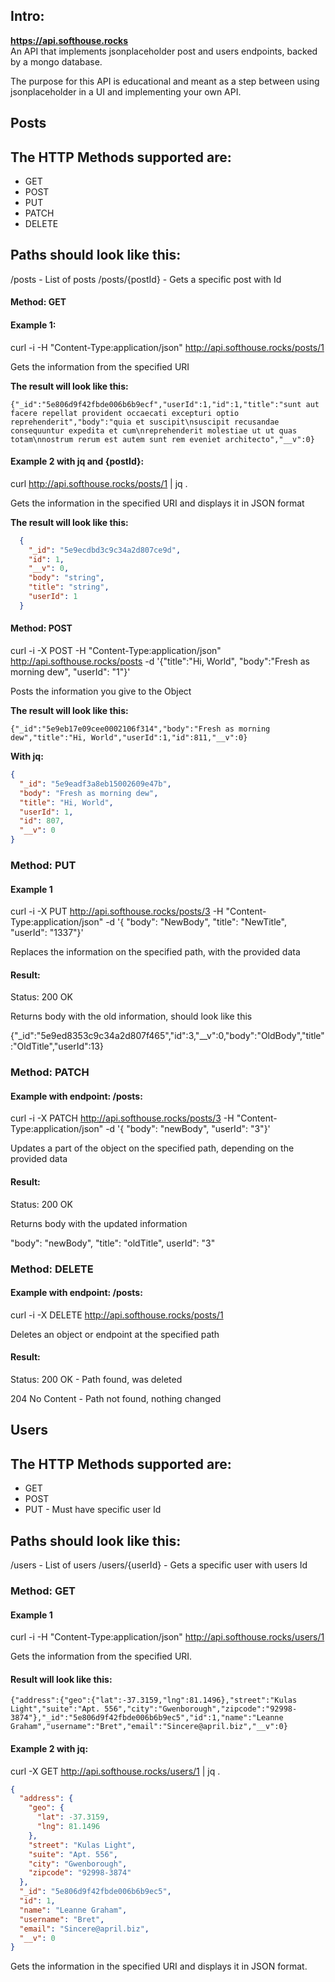 ## Intro:
**https://api.softhouse.rocks** <br>
An API that implements jsonplaceholder post and users endpoints, backed by a mongo database.

The purpose for this API is educational and meant as a step between using jsonplaceholder in a UI and implementing your own API.

## Posts
## The HTTP Methods supported are:
- GET
- POST
- PUT
- PATCH 
- DELETE

## Paths should look like this:

  /posts - List of posts
  /posts/{postId} - Gets a specific post with Id

#### Method: GET

#### Example 1:<br>
curl -i -H "Content-Type:application/json" http://api.softhouse.rocks/posts/1

Gets the information from the specified URI

**The result will look like this:**<br>
```
{"_id":"5e806d9f42fbde006b6b9ecf","userId":1,"id":1,"title":"sunt aut facere repellat provident occaecati excepturi optio reprehenderit","body":"quia et suscipit\nsuscipit recusandae consequuntur expedita et cum\nreprehenderit molestiae ut ut quas totam\nnostrum rerum est autem sunt rem eveniet architecto","__v":0}
```

#### Example 2 with jq and {postId}:<br>
curl http://api.softhouse.rocks/posts/1 | jq .

Gets the information in the specified URI and displays it in JSON format

**The result will look like this:**<br>
```json
  {
    "_id": "5e9ecdbd3c9c34a2d807ce9d",
    "id": 1,
    "__v": 0,
    "body": "string",
    "title": "string",
    "userId": 1
  }
```

#### Method: POST

curl -i -X POST -H "Content-Type:application/json" http://api.softhouse.rocks/posts -d '{"title":"Hi, World", "body":"Fresh as morning dew", "userId": "1"}' 

Posts the information you give to the Object

**The result will look like this:**<br>
```
{"_id":"5e9eb17e09cee0002106f314","body":"Fresh as morning dew","title":"Hi, World","userId":1,"id":811,"__v":0}
```

**With jq:**<br>
```json
{
  "_id": "5e9eadf3a8eb15002609e47b",
  "body": "Fresh as morning dew",
  "title": "Hi, World",
  "userId": 1,
  "id": 807,
  "__v": 0
}
```

### Method: PUT
#### Example 1<br>
curl -i -X PUT http://api.softhouse.rocks/posts/3 -H "Content-Type:application/json" -d  '{
  "body": "NewBody", "title": "NewTitle", "userId": "1337"}'

  Replaces the information on the specified path, with the provided data

#### Result:
Status: 200 OK

Returns body with the old information, should look like this

{"_id":"5e9ed8353c9c34a2d807f465","id":3,"__v":0,"body":"OldBody","title":"OldTitle","userId":13}


### Method: PATCH
#### **Example with endpoint: /posts:**<br>
curl -i -X PATCH http://api.softhouse.rocks/posts/3 -H "Content-Type:application/json" -d  '{
  "body": "newBody", "userId": "3"}'

  Updates a part of the object on the specified path, depending on the provided data

#### Result:
Status: 200 OK

Returns body with the updated information

"body": "newBody", "title": "oldTitle", userId": "3"


### Method: DELETE

#### **Example with endpoint: /posts:**<br>
curl -i -X DELETE http://api.softhouse.rocks/posts/1

Deletes an object or endpoint at the specified path

#### Result:
Status: 
200 OK - Path found, was deleted

204 No Content - Path not found, nothing changed

## Users
## The HTTP Methods supported are:
- GET
- POST
- PUT - Must have specific user Id

## Paths should look like this:
  /users - List of users
  /users/{userId} - Gets a specific user with users Id


### Method: GET 
#### **Example 1**<br>
curl -i -H "Content-Type:application/json" http://api.softhouse.rocks/users/1

Gets the information from the specified URI.

#### Result will look like this:<br>
```
{"address":{"geo":{"lat":-37.3159,"lng":81.1496},"street":"Kulas Light","suite":"Apt. 556","city":"Gwenborough","zipcode":"92998-3874"},"_id":"5e806d9f42fbde006b6b9ec5","id":1,"name":"Leanne Graham","username":"Bret","email":"Sincere@april.biz","__v":0}
```

#### Example 2 with jq:
curl -X GET http://api.softhouse.rocks/users/1 | jq .<br>
```json
{
  "address": {
    "geo": {
      "lat": -37.3159,
      "lng": 81.1496
    },
    "street": "Kulas Light",
    "suite": "Apt. 556",
    "city": "Gwenborough",
    "zipcode": "92998-3874"
  },
  "_id": "5e806d9f42fbde006b6b9ec5",
  "id": 1,
  "name": "Leanne Graham",
  "username": "Bret",
  "email": "Sincere@april.biz",
  "__v": 0
}
```
Gets the information in the specified URI and displays it in JSON format.

